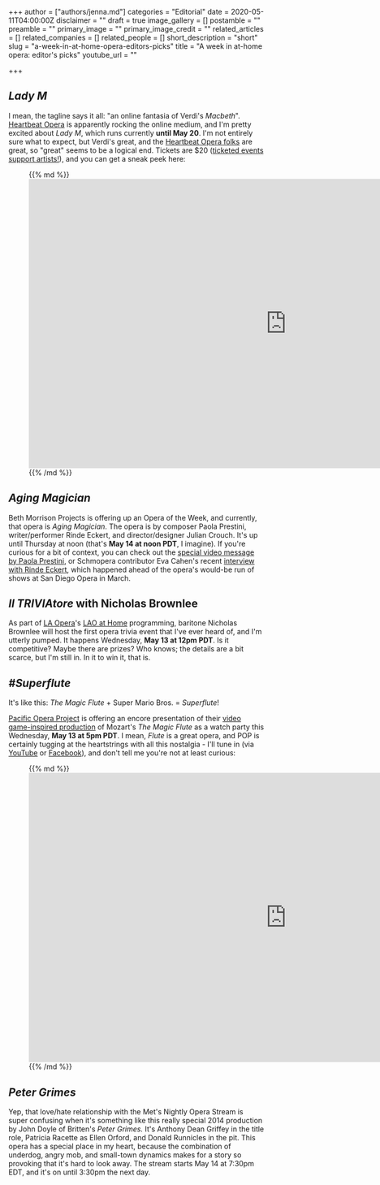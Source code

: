 +++
author = ["authors/jenna.md"]
categories = "Editorial"
date = 2020-05-11T04:00:00Z
disclaimer = ""
draft = true
image_gallery = []
postamble = ""
preamble = ""
primary_image = ""
primary_image_credit = ""
related_articles = []
related_companies = []
related_people = []
short_description = "short"
slug = "a-week-in-at-home-opera-editors-picks"
title = "A week in at-home opera: editor's picks"
youtube_url = ""

+++
## _Lady M_

I mean, the tagline says it all: "an online fantasia of Verdi's _Macbeth_". [Heartbeat Opera](/scene/companies/heartbeat-opera/) is apparently rocking the online medium, and I'm pretty excited about _Lady M_, which runs currently **until May 20**. I'm not entirely sure what to expect, but Verdi's great, and the [Heartbeat Opera folks](/a-truly-otherworldly-space-heartbeat-operas-drag-extravaganza/) are great, so "great" seems to be a logical end. Tickets are $20 ([ticketed events support artists!](/what-the-mets-at-home-gala-teaches-us-about-evolution/)), and you can get a sneak peek here:

<figure data-type="video">{{% md %}}<iframe width="1013" height="570" src="https://www.youtube.com/embed/uvWlshkmqfU" frameborder="0" allow="accelerometer; autoplay; encrypted-media; gyroscope; picture-in-picture" allowfullscreen></iframe>{{% /md %}}

</figure>

## _Aging Magician_

Beth Morrison Projects is offering up an Opera of the Week, and currently, that opera is _Aging Magician_. The opera is by composer Paola Prestini, writer/performer Rinde Eckert, and director/designer Julian Crouch. It's up until Thursday at noon (that's **May 14 at noon PDT**, I imagine). If you're curious for a bit of context, you can check out the [special video message by Paola Prestini](https://www.bethmorrisonprojects.org/), or Schmopera contributor Eva Cahen's recent [interview with Rinde Eckert](/magic-everywhere-in-sdos-aging-magician/), which happened ahead of the opera's would-be run of shows at San Diego Opera in March.

## _Il TRIVIAtore_ with Nicholas Brownlee

As part of [LA Opera](/scene/companies/los-angeles-opera/)'s [LAO at Home](https://www.laopera.org/discover/laoathome/coming-up-next/) programming, baritone Nicholas Brownlee will host the first opera trivia event that I've ever heard of, and I'm utterly pumped. It happens Wednesday, **May 13 at 12pm PDT**. Is it competitive? Maybe there are prizes? Who knows; the details are a bit scarce, but I'm still in. In it to win it, that is. 

## _#Superflute_

It's like this: _The Magic Flute_ + Super Mario Bros. = _Superflute_!

[Pacific Opera Project](https://www.pacificoperaproject.com/superflute) is offering an encore presentation of their [video game-inspired production](https://www.pacificoperaproject.com/superflute) of Mozart's _The Magic Flute_ as a watch party this Wednesday, **May 13 at 5pm PDT**. I mean, _Flute_ is a great opera, and POP is certainly tugging at the heartstrings with all this nostalgia - I'll tune in (via [YouTube](https://u7061146.ct.sendgrid.net/ls/click?upn=4tNED-2FM8iDZJQyQ53jATUWgRE384tHgp8wdcDkAUwQ8gnssPZgr3IX4ZIYehGOHyXKrsWswqghcseTDn2SXH5g-3D-3DiXe6_K0idrejNttU31Sqen4p7LjUoKnZbhhKZleHckmaTzrNLBuvy2CURjzDNVij4gz4dz7S-2B3gMl9ZsOBoIu8khA8CVGt8dD2HkVH-2FV4NlMvPTvxmnkD9V5y8CIAhq3NDFY6TB-2B3I3npGcXxKZjl-2B1Xd-2F3y1x-2BHqCZcdRcPgVFl-2F2vgMS-2FYHmqGp7SWYRXZ-2BbNILlxp4b7-2FmvZRz9-2BGG0UtcMG42SFIgWTvyVdBLf3rzWwPVKXIZ8L1qzwNXHLqHRpf2Zqe7U-2FzfXqhAvscZIV8485R4IDUgDU91ubj8bPRp2eTsfU4Smy7PrXlJGduBjrpOQIgzzKS21xCwWbVJ-2FoYZpqxnEw-2BFW0BDiWyQG9yuDD4-3D) or [Facebook](https://u7061146.ct.sendgrid.net/ls/click?upn=4tNED-2FM8iDZJQyQ53jATUb8Hzhz9hTfMErRs-2Fni8h9jmF8coK40VLFCi4jQcV0UuMtbQdOCmvQ45smzbUjj1lg-3D-3DbXDK_K0idrejNttU31Sqen4p7LjUoKnZbhhKZleHckmaTzrNLBuvy2CURjzDNVij4gz4dz7S-2B3gMl9ZsOBoIu8khA8CVGt8dD2HkVH-2FV4NlMvPTvxmnkD9V5y8CIAhq3NDFY6TB-2B3I3npGcXxKZjl-2B1Xd-2F3y1x-2BHqCZcdRcPgVFl-2F2vgMS-2FYHmqGp7SWYRXZ-2BbNILJtMdsARNv2BHZDYJ50adRAjLsHekpyhArZntxPXYT50dEsVC9qM4uujJb9XAXA28pu2D5Nxfxrk7ofCqpSLXmxJGMim99fbFG-2BbIjLm3J4kj52eO0BafIXbBtZiO5qBJ1kDbYV40zjR9zqaLGIuCFKjtFUNAt9ffFk3p9H0-2BDZs-3D)), and don't tell me you're not at least curious:

<figure data-type="video">{{% md %}}<iframe width="1013" height="570" src="https://www.youtube.com/embed/uvWlshkmqfU" frameborder="0" allow="accelerometer; autoplay; encrypted-media; gyroscope; picture-in-picture" allowfullscreen></iframe>{{% /md %}}

</figure>

## _Peter Grimes_

Yep, that love/hate relationship with the Met's Nightly Opera Stream is super confusing when it's something like this really special 2014 production by John Doyle of Britten's _Peter Grimes._ It's Anthony Dean Griffey in the title role, Patricia Racette as Ellen Orford, and Donald Runnicles in the pit. This opera has a special place in my heart, because the combination of underdog, angry mob, and small-town dynamics makes for a story so provoking that it's hard to look away. The stream starts May 14 at 7:30pm EDT, and it's on until 3:30pm the next day.